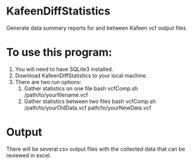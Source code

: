 # KafeenDiffStatistics
Generate data summary reports for and between Kafeen vcf output files

# To use this program:
  1. You will need to have SQLite3 installed.
  2. Download KafeenDiffStatistics to your local machine.
  3. There are two run options:
      1. Gather statistics on one file
        bash vcfComp.sh /path/to/yourfilename.vcf
      2. Gather statistics between two files
        bash vcfComp.sh /path/to/yourOldData.vcf path/to/yourNewData.vcf

# Output
There will be several csv output files with the collected data that can be reviewed in excel.


